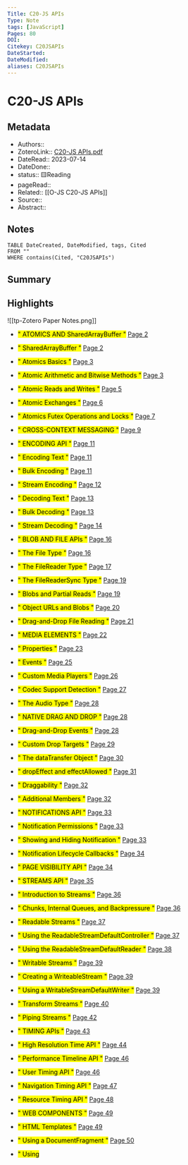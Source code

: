 ```yaml
---
Title: C20-JS APIs
Type: Note
tags: [JavaScript] 
Pages: 80
DOI: 
Citekey: C20JSAPIs
DateStarted: 
DateModified: 
aliases: C20JSAPIs
---
```

# C20-JS APIs
## Metadata
- Authors::  
- ZoteroLink:: [C20-JS APIs.pdf](zotero://select/library/items/B82CYUJR)
- DateRead:: 2023-07-14
- DateDone::
- status:: 🟨Reading
- pageRead::
- Related:: [[O-JS C20-JS APIs]]
- Source:: 
- Abstract:: 

## Notes
```dataview
TABLE DateCreated, DateModified, tags, Cited
FROM ""
WHERE contains(Cited, "C20JSAPIs")
```
## Summary

## Highlights
![[tp-Zotero Paper Notes.png]]
- <mark class="hltr-gray ">" ATOMICS AND SharedArrayBuffer "</mark> [Page 2 ]( zotero://open-pdf/library/items/B82CYUJR?page=2&annotation=JNFLZYXL)

- <mark class="hltr-gray ">" SharedArrayBuffer "</mark> [Page 2 ]( zotero://open-pdf/library/items/B82CYUJR?page=2&annotation=APPSM45Z)

- <mark class="hltr-gray ">" Atomics Basics "</mark> [Page 3 ]( zotero://open-pdf/library/items/B82CYUJR?page=3&annotation=KL7NBQUB)

- <mark class="hltr-gray ">" Atomic Arithmetic and Bitwise Methods "</mark> [Page 3 ]( zotero://open-pdf/library/items/B82CYUJR?page=3&annotation=2E4IXG78)

- <mark class="hltr-gray ">" Atomic Reads and Writes "</mark> [Page 5 ]( zotero://open-pdf/library/items/B82CYUJR?page=5&annotation=KTSNLK88)

- <mark class="hltr-gray ">" Atomic Exchanges "</mark> [Page 6 ]( zotero://open-pdf/library/items/B82CYUJR?page=6&annotation=CRBSV6CJ)

- <mark class="hltr-gray ">" Atomics Futex Operations and Locks "</mark> [Page 7 ]( zotero://open-pdf/library/items/B82CYUJR?page=7&annotation=66CZ9RMS)

- <mark class="hltr-gray ">" CROSS-CONTEXT MESSAGING "</mark> [Page 9 ]( zotero://open-pdf/library/items/B82CYUJR?page=9&annotation=4KXYBTJZ)

- <mark class="hltr-gray ">" ENCODING API "</mark> [Page 11 ]( zotero://open-pdf/library/items/B82CYUJR?page=11&annotation=3IXLJ4MB)

- <mark class="hltr-gray ">" Encoding Text "</mark> [Page 11 ]( zotero://open-pdf/library/items/B82CYUJR?page=11&annotation=STGHD925)

- <mark class="hltr-gray ">" Bulk Encoding "</mark> [Page 11 ]( zotero://open-pdf/library/items/B82CYUJR?page=11&annotation=SQJBLKLP)

- <mark class="hltr-gray ">" Stream Encoding "</mark> [Page 12 ]( zotero://open-pdf/library/items/B82CYUJR?page=12&annotation=QYSZYS4B)

- <mark class="hltr-gray ">" Decoding Text "</mark> [Page 13 ]( zotero://open-pdf/library/items/B82CYUJR?page=13&annotation=P3SX8T84)

- <mark class="hltr-gray ">" Bulk Decoding "</mark> [Page 13 ]( zotero://open-pdf/library/items/B82CYUJR?page=13&annotation=JMP89QZU)

- <mark class="hltr-gray ">" Stream Decoding "</mark> [Page 14 ]( zotero://open-pdf/library/items/B82CYUJR?page=14&annotation=39SM2VJU)

- <mark class="hltr-gray ">" BLOB AND FILE APIs "</mark> [Page 16 ]( zotero://open-pdf/library/items/B82CYUJR?page=16&annotation=G3GN7C5T)

- <mark class="hltr-gray ">" The File Type "</mark> [Page 16 ]( zotero://open-pdf/library/items/B82CYUJR?page=16&annotation=S9A38HEU)

- <mark class="hltr-gray ">" The FileReader Type "</mark> [Page 17 ]( zotero://open-pdf/library/items/B82CYUJR?page=17&annotation=E9FAEQZN)

- <mark class="hltr-gray ">" The FileReaderSync Type "</mark> [Page 19 ]( zotero://open-pdf/library/items/B82CYUJR?page=19&annotation=4G2Y44X2)

- <mark class="hltr-gray ">" Blobs and Partial Reads "</mark> [Page 19 ]( zotero://open-pdf/library/items/B82CYUJR?page=19&annotation=TKFRMJA2)

- <mark class="hltr-gray ">" Object URLs and Blobs "</mark> [Page 20 ]( zotero://open-pdf/library/items/B82CYUJR?page=20&annotation=IKZLXKU9)

- <mark class="hltr-gray ">" Drag-and-Drop File Reading "</mark> [Page 21 ]( zotero://open-pdf/library/items/B82CYUJR?page=21&annotation=P9BPKZEV)

- <mark class="hltr-gray ">" MEDIA ELEMENTS "</mark> [Page 22 ]( zotero://open-pdf/library/items/B82CYUJR?page=22&annotation=DYSYNHS9)

- <mark class="hltr-gray ">" Properties "</mark> [Page 23 ]( zotero://open-pdf/library/items/B82CYUJR?page=23&annotation=EUCQB68L)

- <mark class="hltr-gray ">" Events "</mark> [Page 25 ]( zotero://open-pdf/library/items/B82CYUJR?page=25&annotation=DV65VCWS)

- <mark class="hltr-gray ">" Custom Media Players "</mark> [Page 26 ]( zotero://open-pdf/library/items/B82CYUJR?page=26&annotation=3E5HFTGB)

- <mark class="hltr-gray ">" Codec Support Detection "</mark> [Page 27 ]( zotero://open-pdf/library/items/B82CYUJR?page=27&annotation=NDDE736L)

- <mark class="hltr-gray ">" The Audio Type "</mark> [Page 28 ]( zotero://open-pdf/library/items/B82CYUJR?page=28&annotation=C3AFF4BM)

- <mark class="hltr-gray ">" NATIVE DRAG AND DROP "</mark> [Page 28 ]( zotero://open-pdf/library/items/B82CYUJR?page=28&annotation=6M595X5A)

- <mark class="hltr-gray ">" Drag-and-Drop Events "</mark> [Page 28 ]( zotero://open-pdf/library/items/B82CYUJR?page=28&annotation=GKN8FJEX)

- <mark class="hltr-gray ">" Custom Drop Targets "</mark> [Page 29 ]( zotero://open-pdf/library/items/B82CYUJR?page=29&annotation=96ITFV5R)

- <mark class="hltr-gray ">" The dataTransfer Object "</mark> [Page 30 ]( zotero://open-pdf/library/items/B82CYUJR?page=30&annotation=KR78Y2ES)

- <mark class="hltr-gray ">" dropEffect and effectAllowed "</mark> [Page 31 ]( zotero://open-pdf/library/items/B82CYUJR?page=31&annotation=LY7DB54B)

- <mark class="hltr-gray ">" Draggability "</mark> [Page 32 ]( zotero://open-pdf/library/items/B82CYUJR?page=32&annotation=BE8Y2AJU)

- <mark class="hltr-gray ">" Additional Members "</mark> [Page 32 ]( zotero://open-pdf/library/items/B82CYUJR?page=32&annotation=MJZ7IWFQ)

- <mark class="hltr-gray ">" NOTIFICATIONS API "</mark> [Page 33 ]( zotero://open-pdf/library/items/B82CYUJR?page=33&annotation=CMQBPC2A)

- <mark class="hltr-gray ">" Notification Permissions "</mark> [Page 33 ]( zotero://open-pdf/library/items/B82CYUJR?page=33&annotation=NU92E87P)

- <mark class="hltr-gray ">" Showing and Hiding Notification "</mark> [Page 33 ]( zotero://open-pdf/library/items/B82CYUJR?page=33&annotation=Y3RAEC4A)

- <mark class="hltr-gray ">" Notification Lifecycle Callbacks "</mark> [Page 34 ]( zotero://open-pdf/library/items/B82CYUJR?page=34&annotation=U6HI2KPB)

- <mark class="hltr-gray ">" PAGE VISIBILITY API "</mark> [Page 34 ]( zotero://open-pdf/library/items/B82CYUJR?page=34&annotation=F79JVJVY)

- <mark class="hltr-gray ">" STREAMS API "</mark> [Page 35 ]( zotero://open-pdf/library/items/B82CYUJR?page=35&annotation=3JWSEBBY)

- <mark class="hltr-gray ">" Introduction to Streams "</mark> [Page 36 ]( zotero://open-pdf/library/items/B82CYUJR?page=36&annotation=IYQRIQBW)

- <mark class="hltr-gray ">" Chunks, Internal Queues, and Backpressure "</mark> [Page 36 ]( zotero://open-pdf/library/items/B82CYUJR?page=36&annotation=H6LTSXQG)

- <mark class="hltr-gray ">" Readable Streams "</mark> [Page 37 ]( zotero://open-pdf/library/items/B82CYUJR?page=37&annotation=TWWTPTAX)

- <mark class="hltr-gray ">" Using the ReadableStreamDefaultController "</mark> [Page 37 ]( zotero://open-pdf/library/items/B82CYUJR?page=37&annotation=GWRD9TRX)

- <mark class="hltr-gray ">" Using the ReadableStreamDefaultReader "</mark> [Page 38 ]( zotero://open-pdf/library/items/B82CYUJR?page=38&annotation=G4QXXTC2)

- <mark class="hltr-gray ">" Writable Streams "</mark> [Page 39 ]( zotero://open-pdf/library/items/B82CYUJR?page=39&annotation=SU6DAKCI)

- <mark class="hltr-gray ">" Creating a WriteableStream "</mark> [Page 39 ]( zotero://open-pdf/library/items/B82CYUJR?page=39&annotation=DUFC84KZ)

- <mark class="hltr-gray ">" Using a WritableStreamDefaultWriter "</mark> [Page 39 ]( zotero://open-pdf/library/items/B82CYUJR?page=39&annotation=I3BPTDTY)

- <mark class="hltr-gray ">" Transform Streams "</mark> [Page 40 ]( zotero://open-pdf/library/items/B82CYUJR?page=40&annotation=X94JYANH)

- <mark class="hltr-gray ">" Piping Streams "</mark> [Page 42 ]( zotero://open-pdf/library/items/B82CYUJR?page=42&annotation=9AHAF39E)

- <mark class="hltr-gray ">" TIMING APIs "</mark> [Page 43 ]( zotero://open-pdf/library/items/B82CYUJR?page=43&annotation=YV9SZIMC)

- <mark class="hltr-gray ">" High Resolution Time API "</mark> [Page 44 ]( zotero://open-pdf/library/items/B82CYUJR?page=44&annotation=B7KV823A)

- <mark class="hltr-gray ">" Performance Timeline API "</mark> [Page 46 ]( zotero://open-pdf/library/items/B82CYUJR?page=46&annotation=SB5CPU6A)

- <mark class="hltr-gray ">" User Timing API "</mark> [Page 46 ]( zotero://open-pdf/library/items/B82CYUJR?page=46&annotation=QHU4ZH58)

- <mark class="hltr-gray ">" Navigation Timing API "</mark> [Page 47 ]( zotero://open-pdf/library/items/B82CYUJR?page=47&annotation=ETG5RI6Q)

- <mark class="hltr-gray ">" Resource Timing API "</mark> [Page 48 ]( zotero://open-pdf/library/items/B82CYUJR?page=48&annotation=DPGP4BJQ)

- <mark class="hltr-gray ">" WEB COMPONENTS "</mark> [Page 49 ]( zotero://open-pdf/library/items/B82CYUJR?page=49&annotation=H7A46EV4)

- <mark class="hltr-gray ">" HTML Templates "</mark> [Page 49 ]( zotero://open-pdf/library/items/B82CYUJR?page=49&annotation=GF3TJMBH)

- <mark class="hltr-gray ">" Using a DocumentFragment "</mark> [Page 50 ]( zotero://open-pdf/library/items/B82CYUJR?page=50&annotation=CKLYDEV2)

- <mark class="hltr-gray ">" Using <template> tags "</mark> [Page 51 ]( zotero://open-pdf/library/items/B82CYUJR?page=51&annotation=APJEFJD6)

- <mark class="hltr-gray ">" Template Scripts "</mark> [Page 52 ]( zotero://open-pdf/library/items/B82CYUJR?page=52&annotation=CQS45STD)

- <mark class="hltr-gray ">" Shadow DOM "</mark> [Page 53 ]( zotero://open-pdf/library/items/B82CYUJR?page=53&annotation=VVNQE4WP)

- <mark class="hltr-gray ">" Introduction to Shadow DOM "</mark> [Page 53 ]( zotero://open-pdf/library/items/B82CYUJR?page=53&annotation=IUCM82IZ)

- <mark class="hltr-gray ">" Creating a Shadow DOM "</mark> [Page 54 ]( zotero://open-pdf/library/items/B82CYUJR?page=54&annotation=HT2BWSCZ)

- <mark class="hltr-gray ">" Using a Shadow DOM "</mark> [Page 55 ]( zotero://open-pdf/library/items/B82CYUJR?page=55&annotation=PXNW4SKM)

- <mark class="hltr-gray ">" Event Retargeting "</mark> [Page 59 ]( zotero://open-pdf/library/items/B82CYUJR?page=59&annotation=ZWKQBVGM)

- <mark class="hltr-gray ">" Custom Elements "</mark> [Page 60 ]( zotero://open-pdf/library/items/B82CYUJR?page=60&annotation=WP5RJH4G)

- <mark class="hltr-gray ">" Defining a Custom Element "</mark> [Page 60 ]( zotero://open-pdf/library/items/B82CYUJR?page=60&annotation=6FV9WYJP)

- <mark class="hltr-gray ">" Adding Web Component Content "</mark> [Page 62 ]( zotero://open-pdf/library/items/B82CYUJR?page=62&annotation=KDKXKBTP)

- <mark class="hltr-gray ">" Using Custom Element Lifecycle Hooks "</mark> [Page 63 ]( zotero://open-pdf/library/items/B82CYUJR?page=63&annotation=AGCH6TM5)

- <mark class="hltr-gray ">" Reflecting Custom Element Attributes "</mark> [Page 64 ]( zotero://open-pdf/library/items/B82CYUJR?page=64&annotation=GR5UMNVB)

- <mark class="hltr-gray ">" Upgrading Custom Elements "</mark> [Page 65 ]( zotero://open-pdf/library/items/B82CYUJR?page=65&annotation=IEIJY3SC)

- <mark class="hltr-gray ">" THE WEB CRYPTOGRAPHY API "</mark> [Page 66 ]( zotero://open-pdf/library/items/B82CYUJR?page=66&annotation=XIEHIY75)

- <mark class="hltr-gray ">" Random Number Generation "</mark> [Page 66 ]( zotero://open-pdf/library/items/B82CYUJR?page=66&annotation=NQELQX8D)

- <mark class="hltr-gray ">" Using the SubtleCrypto Object "</mark> [Page 68 ]( zotero://open-pdf/library/items/B82CYUJR?page=68&annotation=ER3FSN7W)

- <mark class="hltr-gray ">" Generating Cryptographic Digests "</mark> [Page 68 ]( zotero://open-pdf/library/items/B82CYUJR?page=68&annotation=MU2G93NY)

- <mark class="hltr-gray ">" CryptoKeys and Algorithms "</mark> [Page 70 ]( zotero://open-pdf/library/items/B82CYUJR?page=70&annotation=2GYUYB68)

- <mark class="hltr-gray ">" Generating CryptoKeys "</mark> [Page 72 ]( zotero://open-pdf/library/items/B82CYUJR?page=72&annotation=ABKU2LFW)

- <mark class="hltr-gray ">" Exporting and Importing Keys "</mark> [Page 74 ]( zotero://open-pdf/library/items/B82CYUJR?page=74&annotation=39IBJY8M)

- <mark class="hltr-gray ">" Deriving Keys from Master Keys "</mark> [Page 75 ]( zotero://open-pdf/library/items/B82CYUJR?page=75&annotation=3YQUHFFE)

- <mark class="hltr-gray ">" Signing and Verifying Messages with Asymmetric Keys "</mark> [Page 77 ]( zotero://open-pdf/library/items/B82CYUJR?page=77&annotation=6UHVSDRV)

- <mark class="hltr-gray ">" Encrypting and Decrypting with Symmetric Keys "</mark> [Page 78 ]( zotero://open-pdf/library/items/B82CYUJR?page=78&annotation=CQ6CU9WB)

- <mark class="hltr-gray ">" Wrapping and Unwrapping a Key "</mark> [Page 79 ]( zotero://open-pdf/library/items/B82CYUJR?page=79&annotation=U7LQP55R)



%% Import Date: 2023-07-14T13:29:37.292+08:00 %%
